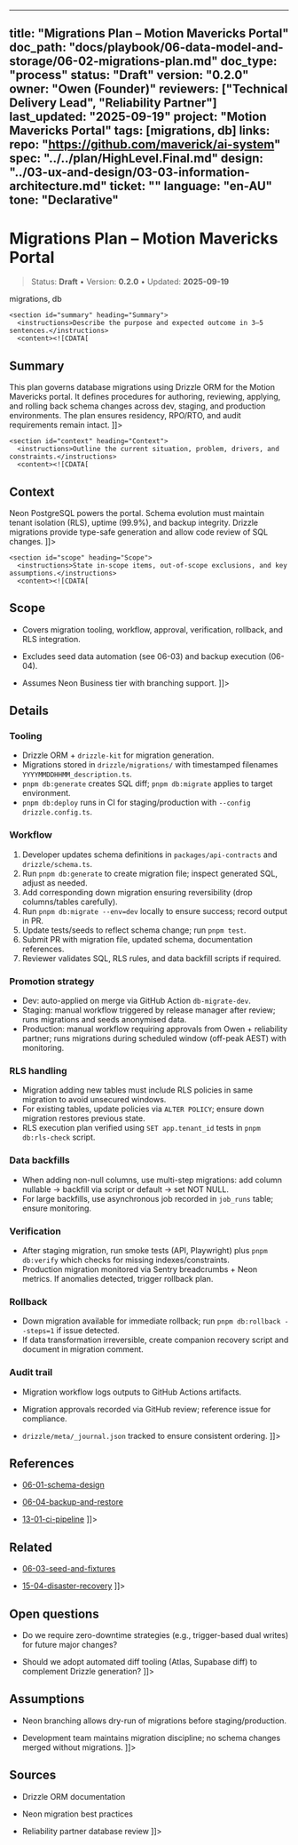 <!-- ai:managed start file="docs/playbook/06-data-model-and-storage/06-02-migrations-plan.md" responsibility="docs" strategy="replace" -->
---
title: "Migrations Plan – Motion Mavericks Portal"
doc_path: "docs/playbook/06-data-model-and-storage/06-02-migrations-plan.md"
doc_type: "process"
status: "Draft"
version: "0.2.0"
owner: "Owen (Founder)"
reviewers: ["Technical Delivery Lead", "Reliability Partner"]
last_updated: "2025-09-19"
project: "Motion Mavericks Portal"
tags: [migrations, db]
links:
  repo: "https://github.com/maverick/ai-system"
  spec: "../../plan/HighLevel.Final.md"
  design: "../03-ux-and-design/03-03-information-architecture.md"
  ticket: "<PLACEHOLDER>"
language: "en-AU"
tone: "Declarative"
---

# Migrations Plan – Motion Mavericks Portal

> Status: **Draft** • Version: **0.2.0** • Updated: **2025-09-19**

<doc xmlns="urn:docs:universal"
     type="process"
     path="docs/playbook/06-data-model-and-storage/06-02-migrations-plan.md"
     version="0.2.0"
     status="Draft"
     owner="Owen (Founder)">

  <meta>
    <link rel="repo" href="https://github.com/maverick/ai-system"/>
    <link rel="spec" href="../../plan/HighLevel.Final.md"/>
    <link rel="design" href="../03-ux-and-design/03-03-information-architecture.md"/>
    <tags>migrations, db</tags>
  </meta>

  <sections>

    <section id="summary" heading="Summary">
      <instructions>Describe the purpose and expected outcome in 3–5 sentences.</instructions>
      <content><![CDATA[
## Summary
This plan governs database migrations using Drizzle ORM for the Motion Mavericks portal. It defines procedures for authoring, reviewing, applying, and rolling back schema changes across dev, staging, and production environments. The plan ensures residency, RPO/RTO, and audit requirements remain intact.
]]></content>
    </section>

    <section id="context" heading="Context">
      <instructions>Outline the current situation, problem, drivers, and constraints.</instructions>
      <content><![CDATA[
## Context
Neon PostgreSQL powers the portal. Schema evolution must maintain tenant isolation (RLS), uptime (99.9%), and backup integrity. Drizzle migrations provide type-safe generation and allow code review of SQL changes.
]]></content>
    </section>

    <section id="scope" heading="Scope">
      <instructions>State in-scope items, out-of-scope exclusions, and key assumptions.</instructions>
      <content><![CDATA[
## Scope
- Covers migration tooling, workflow, approval, verification, rollback, and RLS integration.
- Excludes seed data automation (see 06-03) and backup execution (06-04).
- Assumes Neon Business tier with branching support.
]]></content>
    </section>

    <section id="details" heading="Details">
      <content><![CDATA[
## Details

### Tooling
- Drizzle ORM + `drizzle-kit` for migration generation.
- Migrations stored in `drizzle/migrations/` with timestamped filenames `YYYYMMDDHHMM_description.ts`.
- `pnpm db:generate` creates SQL diff; `pnpm db:migrate` applies to target environment.
- `pnpm db:deploy` runs in CI for staging/production with `--config drizzle.config.ts`.

### Workflow
1. Developer updates schema definitions in `packages/api-contracts` and `drizzle/schema.ts`.
2. Run `pnpm db:generate` to create migration file; inspect generated SQL, adjust as needed.
3. Add corresponding down migration ensuring reversibility (drop columns/tables carefully).
4. Run `pnpm db:migrate --env=dev` locally to ensure success; record output in PR.
5. Update tests/seeds to reflect schema change; run `pnpm test`.
6. Submit PR with migration file, updated schema, documentation references.
7. Reviewer validates SQL, RLS rules, and data backfill scripts if required.

### Promotion strategy
- Dev: auto-applied on merge via GitHub Action `db-migrate-dev`.
- Staging: manual workflow triggered by release manager after review; runs migrations and seeds anonymised data.
- Production: manual workflow requiring approvals from Owen + reliability partner; runs migrations during scheduled window (off-peak AEST) with monitoring.

### RLS handling
- Migration adding new tables must include RLS policies in same migration to avoid unsecured windows.
- For existing tables, update policies via `ALTER POLICY`; ensure down migration restores previous state.
- RLS execution plan verified using `SET app.tenant_id` tests in `pnpm db:rls-check` script.

### Data backfills
- When adding non-null columns, use multi-step migrations: add column nullable → backfill via script or default → set NOT NULL.
- For large backfills, use asynchronous job recorded in `job_runs` table; ensure monitoring.

### Verification
- After staging migration, run smoke tests (API, Playwright) plus `pnpm db:verify` which checks for missing indexes/constraints.
- Production migration monitored via Sentry breadcrumbs + Neon metrics. If anomalies detected, trigger rollback plan.

### Rollback
- Down migration available for immediate rollback; run `pnpm db:rollback --steps=1` if issue detected.
- If data transformation irreversible, create companion recovery script and document in migration comment.

### Audit trail
- Migration workflow logs outputs to GitHub Actions artifacts.
- Migration approvals recorded via GitHub review; reference issue for compliance.
- `drizzle/meta/_journal.json` tracked to ensure consistent ordering.
]]></content>
    </section>

    <section id="references" heading="References">
      <content><![CDATA[
## References
- [06-01-schema-design](06-01-schema-design.md)
- [06-04-backup-and-restore](06-04-backup-and-restore.md)
- [13-01-ci-pipeline](../13-devops-ci-cd/13-01-ci-pipeline.md)
]]></content>
    </section>

    <section id="related" heading="Related">
      <content><![CDATA[
## Related
- [06-03-seed-and-fixtures](06-03-seed-and-fixtures.md)
- [15-04-disaster-recovery](../15-observability-and-reliability/15-04-disaster-recovery.md)
]]></content>
    </section>

    <section id="open_questions" heading="Open questions">
      <content><![CDATA[
## Open questions
- Do we require zero-downtime strategies (e.g., trigger-based dual writes) for future major changes?
- Should we adopt automated diff tooling (Atlas, Supabase diff) to complement Drizzle generation?
]]></content>
    </section>

    <section id="assumptions" heading="Assumptions">
      <content><![CDATA[
## Assumptions
- Neon branching allows dry-run of migrations before staging/production.
- Development team maintains migration discipline; no schema changes merged without migrations.
]]></content>
    </section>

    <section id="sources" heading="Sources">
      <content><![CDATA[
## Sources
- Drizzle ORM documentation
- Neon migration best practices
- Reliability partner database review
]]></content>
    </section>

  </sections>
</doc>
<!-- ai:managed end -->
